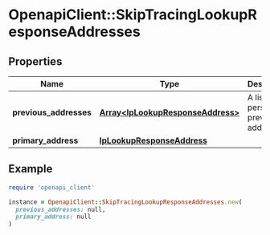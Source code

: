 # OpenapiClient::SkipTracingLookupResponseAddresses

## Properties

| Name | Type | Description | Notes |
| ---- | ---- | ----------- | ----- |
| **previous_addresses** | [**Array&lt;IpLookupResponseAddress&gt;**](IpLookupResponseAddress.md) | A list of the person&#39;s previous addresses. | [optional] |
| **primary_address** | [**IpLookupResponseAddress**](IpLookupResponseAddress.md) |  | [optional] |

## Example

```ruby
require 'openapi_client'

instance = OpenapiClient::SkipTracingLookupResponseAddresses.new(
  previous_addresses: null,
  primary_address: null
)
```

